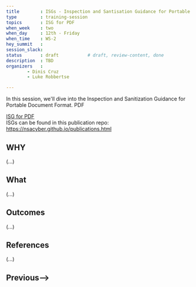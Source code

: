 ```yaml
---
title        : ISGs - Inspection and Santisation Guidance for Portable Document Format
type         : training-session
topics       : ISG for PDF
when_week    : two
when_day     : 12th - Friday
when_time    : WS-2
hey_summit   : 
session_slack: 
status       : draft           # draft, review-content, done
description  : TBD
organizers   : 
        - Dinis Cruz
        - Luke Robbertse

---
```


In this session, we'll dive into the Inspection and Sanitization Guidance for Portable Document Format. PDF

[ISG for PDF](https://apps.nsa.gov/iaarchive/library/reports/pdf_inspection_and_sanitization_guidance_v1_0-20171206.cfm)  
ISGs can be found in this publication repo:
https://nsacyber.github.io/publications.html  

## WHY

(...)

## What

(...)

## Outcomes

(...)

## References

(...)


## Previous-->
